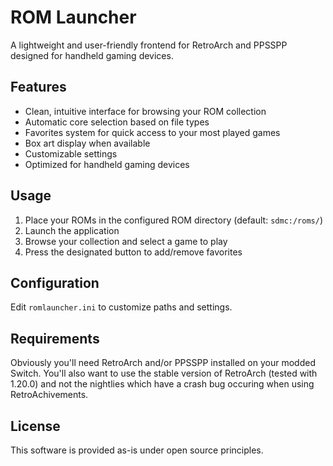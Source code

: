 # ROM Launcher

A lightweight and user-friendly frontend for RetroArch and PPSSPP designed for handheld gaming devices.

## Features

- Clean, intuitive interface for browsing your ROM collection
- Automatic core selection based on file types
- Favorites system for quick access to your most played games
- Box art display when available
- Customizable settings
- Optimized for handheld gaming devices

## Usage

1. Place your ROMs in the configured ROM directory (default: `sdmc:/roms/`)
2. Launch the application
3. Browse your collection and select a game to play
4. Press the designated button to add/remove favorites

## Configuration

Edit `romlauncher.ini` to customize paths and settings.

## Requirements

Obviously you'll need RetroArch and/or PPSSPP installed on your modded Switch.
You'll also want to use the stable version of RetroArch (tested with 1.20.0)
and not the nightlies which have a crash bug occuring when using
RetroAchivements.

## License

This software is provided as-is under open source principles.
